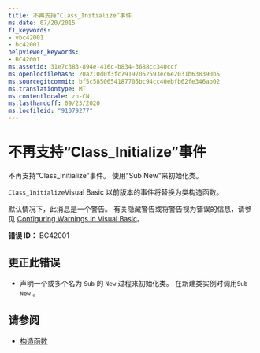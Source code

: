 ```yaml
---
title: 不再支持“Class_Initialize”事件
ms.date: 07/20/2015
f1_keywords:
- vbc42001
- bc42001
helpviewer_keywords:
- BC42001
ms.assetid: 31e7c383-894e-416c-b834-3688cc340ccf
ms.openlocfilehash: 20a210d0f3fc79197052593ec6e2031b638390b5
ms.sourcegitcommit: bf5c5850654187705bc94cc40ebfb62fe346ab02
ms.translationtype: MT
ms.contentlocale: zh-CN
ms.lasthandoff: 09/23/2020
ms.locfileid: "91079277"
---
```

# <a name="class_initialize-event-is-no-longer-supported"></a>不再支持“Class_Initialize”事件

不再支持“Class_Initialize”事件。 使用“Sub New”来初始化类。  
  
 `Class_Initialize`Visual Basic 以前版本的事件将替换为类构造函数。  
  
 默认情况下，此消息是一个警告。 有关隐藏警告或将警告视为错误的信息，请参见 [Configuring Warnings in Visual Basic](/visualstudio/ide/configuring-warnings-in-visual-basic)。  
  
 **错误 ID：** BC42001  
  
## <a name="to-correct-this-error"></a>更正此错误  
  
- 声明一个或多个名为 `Sub` 的 `New` 过程来初始化类。 在新建类实例时调用`Sub New` 。  
  
## <a name="see-also"></a>请参阅

- [构造函数](../programming-guide/concepts/object-oriented-programming.md#constructors)

